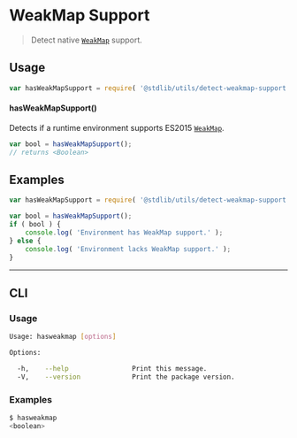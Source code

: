 # WeakMap Support

> Detect native [`WeakMap`][weakmap] support.


<section class="usage">

## Usage

``` javascript
var hasWeakMapSupport = require( '@stdlib/utils/detect-weakmap-support' );
```

#### hasWeakMapSupport()

Detects if a runtime environment supports ES2015 [`WeakMap`][weakmap].

``` javascript
var bool = hasWeakMapSupport();
// returns <Boolean>
```

<!-- </usage> -->


<section class="examples">

## Examples

``` javascript
var hasWeakMapSupport = require( '@stdlib/utils/detect-weakmap-support' );

var bool = hasWeakMapSupport();
if ( bool ) {
    console.log( 'Environment has WeakMap support.' );
} else {
    console.log( 'Environment lacks WeakMap support.' );
}
```

<!-- </examples> -->


---

<section class="cli">

## CLI

<section class="usage">

### Usage

``` bash
Usage: hasweakmap [options]

Options:

  -h,    --help                Print this message.
  -V,    --version             Print the package version.
```

<!-- </usage> -->

<section class="examples">

### Examples

``` bash
$ hasweakmap
<boolean>
```

<!-- </examples> -->

<!-- </cli> -->


<section class="links">

[weakmap]: https://developer.mozilla.org/en-US/docs/Web/JavaScript/Reference/Global_Objects/WeakMap

<!-- </links> -->

